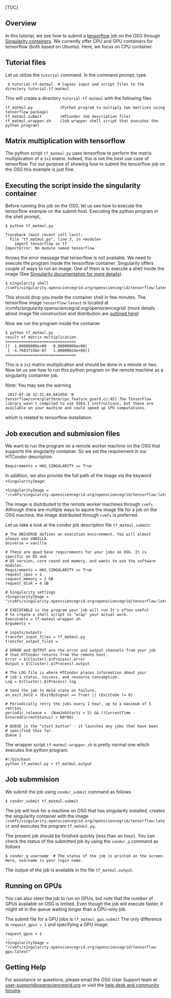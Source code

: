 [title]: - "Tensorflow matrix multiplication"
[TOC] 

## Overview

In this tutorial, we see how to submit a [tensorflow](https://www.tensorflow.org/) job on the OSG through [Singularity containers](https://support.opensciencegrid.org/solution/articles/12000024676-singularity-containers).  We currently offer CPU and GPU  containers for tensorflow (both based on Ubuntu). Here, we focus on CPU container.  

## Tutorial files

Let us utilize the `tutorial` command. In the command prompt, type

	 $ tutorial-tf-matmul  # Copies input and script files to the directory tutorial-tf-matmul
 
This will create a directory `tutorial-tf-matmul` with the following files

   
    tf_matmul.py            (Python program to multiply two matrices using tensorflow package)
    tf_matmul.submit        (HTCondor Job description file)
    tf_matmul_wrapper.sh    (Job wrapper shell script that executes the python program) 

## Matrix multiplication with tensorflow

The python script `tf_matmul.py` uses tensorflow to perform the matrix multiplication of a `2x2` matrix. Indeed, this is not
the best use case of tensorflow. For our purpose of showing how to submit the tensorflow job on the OSG this example is just fine. 

## Executing the script inside the singularity container

Before running this job on the OSG, let us see how to execute the tensorflow example on the submit host. Executing the python program in the shell prompt, 

    $ python tf_matmul.py 

    Traceback (most recent call last):
      File "tf_matmul.py", line 3, in <module>
        import tensorflow as tf
    ImportError: No module named tensorflow

throws the error message that tensorflow is not available.  We need to execute the program inside the tensorflow 
container. Singularity offers couple of ways to run an image. One of them is to execute a shell inside the 
image (See [Singularity documentation for more details](http://singularity.lbl.gov/user-guide)). 

    $ singularity shell /cvmfs/singularity.opensciencegrid.org/opensciencegrid/tensorflow:latest

This should drop you inside the container shell in few minutes. The tensorflow image `tensorflow:latest` is located 
at /cvmfs/singularity.opensciencegrid.org/opensciencegrid/ (more details about image file construction and distribution are [outlined here](https://support.opensciencegrid.org/solution/articles/12000024676-singularity-containers))

Now we run the program inside the container

    $ python tf_matmul.py
    result of matrix multiplication
    ===============================
    [[  1.00000000e+00   0.00000000e+00]
     [ -4.76837158e-07   1.00000024e+00]]
    ===============================

This is a `2x2` matrix multiplication and should be done in a minute or two.  Now let us see how to run this python program on the remote machine as a singularity containter job. 

Note: You may see the warning 

     2017-07-16 12:31:44.841458: W tensorflow/core/platform/cpu_feature_guard.cc:45] The TensorFlow library wasn't compiled to use SSE4.1 instructions, but these are available on your machine and could speed up CPU computations.

which is related to tensorflow installation. 

## Job execution and submission files

We want to run the program on a remote worker machine on the OSG that supports the singularity container. So we set the requirement in our HTCondor description 

    Requirements = HAS_SINGULARITY == True

In addition, we also provide the full path of the image via the keyword `+SingularityImage`:

    +SingularityImage = "/cvmfs/singularity.opensciencegrid.org/opensciencegrid/tensorflow:latest"

The image is distributed to the remote worker machines through `cvmfs`. Although there are multiple ways to aquire the 
image file for a job on the OSG machine, the image distributed through `cvmfs` is preferred. 
 
Let us take a look at the  condor job description file `tf_matmul.submit`: 

    # The UNIVERSE defines an execution environment. You will almost always use VANILLA.
    Universe = vanilla

    # These are good base requirements for your jobs on OSG. It is specific on OS and
    # OS version, core cound and memory, and wants to use the software modules. 
    Requirements = HAS_SINGULARITY == True
    request_cpus = 1
    request_memory = 2 GB
    request_disk = 4 GB

    # Singularity settings
    +SingularityImage = "/cvmfs/singularity.opensciencegrid.org/opensciencegrid/tensorflow:latest"

    # EXECUTABLE is the program your job will run It's often useful
    # to create a shell script to "wrap" your actual work.
    Executable = tf-matmul-wrapper.sh
    Arguments =

    # inputs/outputs
    transfer_input_files = tf_matmul.py
    transfer_output_files =

    # ERROR and OUTPUT are the error and output channels from your job
    # that HTCondor returns from the remote host.
    Error = $(Cluster).$(Process).error
    Output = $(Cluster).$(Process).output

    # The LOG file is where HTCondor places information about your
    # job's status, success, and resource consumption.
    Log = $(Cluster).$(Process).log

    # Send the job to Held state on failure. 
    on_exit_hold = (ExitBySignal == True) || (ExitCode != 0)

    # Periodically retry the jobs every 1 hour, up to a maximum of 5 retries.
    periodic_release =  (NumJobStarts < 5) && ((CurrentTime - EnteredCurrentStatus) > 60*60)

    # QUEUE is the "start button" - it launches any jobs that have been
    # specified thus far.
    Queue 1

The wrapper script `tf-matmul-wrapper.sh` is pretty normal one which executes the python program. 

    #!/bin/bash
    python tf_matmul.py > tf_matmul.output

## Job submmision 

We submit the job using `condor_submit` command as follows

	$ condor_submit tf_matmul.submit 

The job will look for a machine on OSG that has singularity installed, creates the singularity container with the 
image `/cvmfs/singularity.opensciencegrid.org/opensciencegrid/tensorflow:latest` and executes the program `tf_matmul.py`. 


The present job should be finished quickly (less than an hour). You can check the status of the submitted job by using the `condor_q` command as follows

	$ condor_q username  # The status of the job is printed on the screen. Here, username is your login name.

The output of the job is available in the file `tf_matmul.output`. 


## Running on GPUs

You can also steer the job to run on GPUs, but note that the number of GPUs available on 
OSG is limited. Even though the job will execute faster, it might sit in the queue waiting
longer than a CPU-only job.

The submit file for a GPU jobs is `tf_matmul_gpu.submit` The only difference is
`request_gpus = 1` and specifying a GPU image:

    request_gpus = 1
    ...
    +SingularityImage = "/cvmfs/singularity.opensciencegrid.org/opensciencegrid/tensorflow-gpu:latest"


## Getting Help
For assistance or questions, please email the OSG User Support team  at [user-support@opensciencegrid.org](mailto:user-support@opensciencegrid.org) or visit the [help desk and community forums](http://support.opensciencegrid.org).
